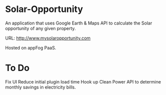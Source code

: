 # Solar-Opportunity
An application that uses Google Earth &amp; Maps API to calculate the Solar opportunity of any given property.

URL: http://www.mysolaropportunity.com

Hosted on appFog PaaS.

# To Do
Fix UI
Reduce initial plugin load time
Hook up Clean Power API to determine monthly savings in electricity bills.


